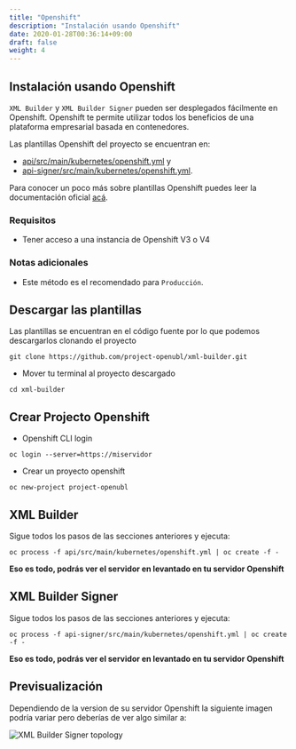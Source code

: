 ```yaml
---
title: "Openshift"
description: "Instalación usando Openshift"
date: 2020-01-28T00:36:14+09:00
draft: false
weight: 4
---
```


## Instalación usando Openshift

`XML Builder` y `XML Builder Signer` pueden ser desplegados fácilmente en Openshift. Openshift te permite utilizar todos los beneficios de una plataforma empresarial basada en contenedores.

Las plantillas Openshift del proyecto se encuentran en:

- [api/src/main/kubernetes/openshift.yml](https://github.com/project-openubl/xml-builder/blob/master/api/src/main/kubernetes/openshift.yml) y
- [api-signer/src/main/kubernetes/openshift.yml](https://github.com/project-openubl/xml-builder/blob/master/api-signer/src/main/kubernetes/openshift.yml).

Para conocer un poco más sobre plantillas Openshift puedes leer la documentación oficial [acá](https://docs.openshift.com/container-platform/4.3/openshift_images/using-templates.html).

### Requisitos

- Tener acceso a una instancia de Openshift V3 o V4

### Notas adicionales

- Este método es el recomendado para `Producción`.

## Descargar las plantillas

Las plantillas se encuentran en el código fuente por lo que podemos descargarlos clonando el proyecto

```
git clone https://github.com/project-openubl/xml-builder.git
```

- Mover tu terminal al proyecto descargado

```
cd xml-builder
```

## Crear Projecto Openshift

- Openshift CLI login

```
oc login --server=https://miservidor
```

- Crear un proyecto openshift

```
oc new-project project-openubl
```

## XML Builder

Sigue todos los pasos de las secciones anteriores y ejecuta:

```
oc process -f api/src/main/kubernetes/openshift.yml | oc create -f -
```

**Eso es todo, podrás ver el servidor en levantado en tu servidor Openshift**

## XML Builder Signer

Sigue todos los pasos de las secciones anteriores y ejecuta:

```
oc process -f api-signer/src/main/kubernetes/openshift.yml | oc create -f -
```

**Eso es todo, podrás ver el servidor en levantado en tu servidor Openshift**

## Previsualización

Dependiendo de la version de su servidor Openshift la siguiente imagen podría variar pero deberías de ver algo similar a:

![XML Builder Signer topology](/images/openshift_topology.png)
